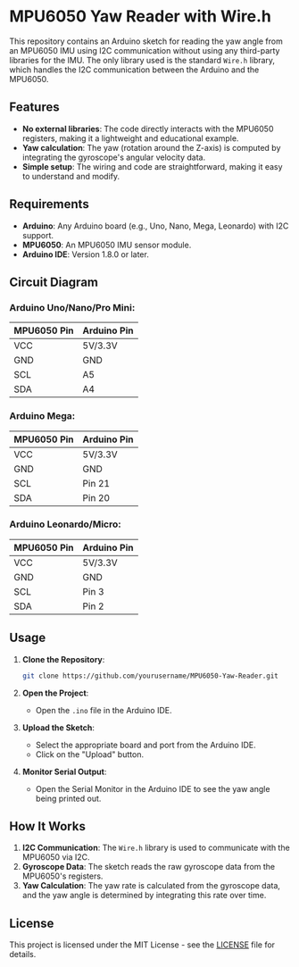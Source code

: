 # MPU6050 Yaw Reader with Wire.h

This repository contains an Arduino sketch for reading the yaw angle from an MPU6050 IMU using I2C communication without using any third-party libraries for the IMU. The only library used is the standard `Wire.h` library, which handles the I2C communication between the Arduino and the MPU6050.

## Features
- **No external libraries**: The code directly interacts with the MPU6050 registers, making it a lightweight and educational example.
- **Yaw calculation**: The yaw (rotation around the Z-axis) is computed by integrating the gyroscope's angular velocity data.
- **Simple setup**: The wiring and code are straightforward, making it easy to understand and modify.

## Requirements
- **Arduino**: Any Arduino board (e.g., Uno, Nano, Mega, Leonardo) with I2C support.
- **MPU6050**: An MPU6050 IMU sensor module.
- **Arduino IDE**: Version 1.8.0 or later.

## Circuit Diagram

### Arduino Uno/Nano/Pro Mini:

| **MPU6050 Pin** | **Arduino Pin** |
|-----------------|-----------------|
| VCC             | 5V/3.3V         |
| GND             | GND             |
| SCL             | A5              |
| SDA             | A4              |

### Arduino Mega:

| **MPU6050 Pin** | **Arduino Pin** |
|-----------------|-----------------|
| VCC             | 5V/3.3V         |
| GND             | GND             |
| SCL             | Pin 21          |
| SDA             | Pin 20          |

### Arduino Leonardo/Micro:

| **MPU6050 Pin** | **Arduino Pin** |
|-----------------|-----------------|
| VCC             | 5V/3.3V         |
| GND             | GND             |
| SCL             | Pin 3           |
| SDA             | Pin 2           |

## Usage

1. **Clone the Repository**:
    ```bash
    git clone https://github.com/yourusername/MPU6050-Yaw-Reader.git
    ```
2. **Open the Project**:
   - Open the `.ino` file in the Arduino IDE.

3. **Upload the Sketch**:
   - Select the appropriate board and port from the Arduino IDE.
   - Click on the "Upload" button.

4. **Monitor Serial Output**:
   - Open the Serial Monitor in the Arduino IDE to see the yaw angle being printed out.

## How It Works

1. **I2C Communication**: The `Wire.h` library is used to communicate with the MPU6050 via I2C.
2. **Gyroscope Data**: The sketch reads the raw gyroscope data from the MPU6050's registers.
3. **Yaw Calculation**: The yaw rate is calculated from the gyroscope data, and the yaw angle is determined by integrating this rate over time.

## License
This project is licensed under the MIT License - see the [LICENSE](LICENSE) file for details.
